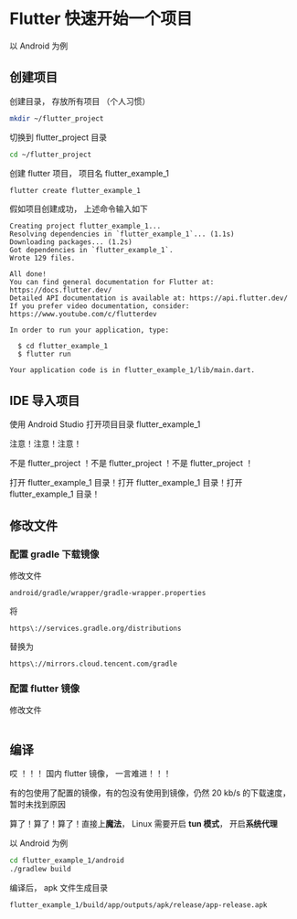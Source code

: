 # Flutter 快速开始一个项目

以 Android 为例

## 创建项目

创建目录， 存放所有项目 （个人习惯）

```bash
mkdir ~/flutter_project
```

切换到 flutter_project 目录

```bash
cd ~/flutter_project
```

创建 flutter 项目， 项目名 flutter_example_1

```bash
flutter create flutter_example_1
```

假如项目创建成功， 上述命令输入如下

```
Creating project flutter_example_1...
Resolving dependencies in `flutter_example_1`... (1.1s)
Downloading packages... (1.2s)
Got dependencies in `flutter_example_1`.
Wrote 129 files.

All done!
You can find general documentation for Flutter at: https://docs.flutter.dev/
Detailed API documentation is available at: https://api.flutter.dev/
If you prefer video documentation, consider: https://www.youtube.com/c/flutterdev

In order to run your application, type:

  $ cd flutter_example_1
  $ flutter run

Your application code is in flutter_example_1/lib/main.dart.
```

## IDE 导入项目

使用 Android Studio 打开项目目录 flutter_example_1 

注意！注意！注意！ 

不是 flutter_project ！不是 flutter_project ！不是 flutter_project ！

打开 flutter_example_1 目录！打开 flutter_example_1 目录！打开 flutter_example_1 目录！







## 修改文件

### 配置 gradle 下载镜像

修改文件  

```
android/gradle/wrapper/gradle-wrapper.properties
```

将 

```
https\://services.gradle.org/distributions
```

替换为

```
https\://mirrors.cloud.tencent.com/gradle
```

### 配置 flutter 镜像

修改文件

```

```



##  编译

哎 ！！！ 国内 flutter 镜像， 一言难进！！！

有的包使用了配置的镜像，有的包没有使用到镜像，仍然 20 kb/s 的下载速度，暂时未找到原因

算了！算了！算了！直接上**魔法**， Linux 需要开启 **tun 模式**， 开启**系统代理**

以 Android 为例

```bash
cd flutter_example_1/android
./gradlew build
```

编译后， apk 文件生成目录

```
flutter_example_1/build/app/outputs/apk/release/app-release.apk
```






